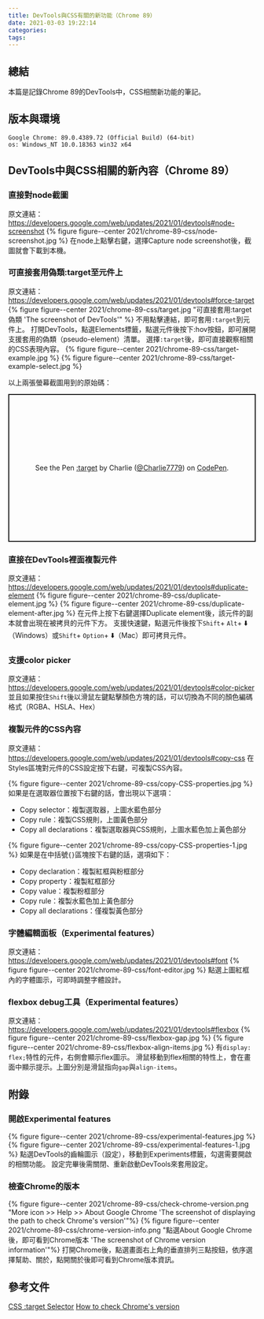 ```yaml
---
title: DevTools與CSS有關的新功能（Chrome 89）
date: 2021-03-03 19:22:14
categories: 
tags:
---
```


## 總結
本篇是記錄Chrome 89的DevTools中，CSS相關新功能的筆記。


## 版本與環境
```
Google Chrome: 89.0.4389.72 (Official Build) (64-bit)
os: Windows_NT 10.0.18363 win32 x64
```


## DevTools中與CSS相關的新內容（Chrome 89）
### 直接對node截圖
原文連結：https://developers.google.com/web/updates/2021/01/devtools#node-screenshot
{% figure figure--center 2021/chrome-89-css/node-screenshot.jpg %}
在node上點擊右鍵，選擇Capture node screenshot後，截圖就會下載到本機。

### 可直接套用偽類:target至元件上
原文連結：https://developers.google.com/web/updates/2021/01/devtools#force-target
{% figure figure--center 2021/chrome-89-css/target.jpg "可直接套用:target偽類 'The screenshot of DevTools'" %}
不用點擊連結，即可套用`:target`到元件上。
打開DevTools，點選Elements標籤，點選元件後按下:hov按鈕，即可展開支援套用的偽類（pseudo-element）清單。
選擇`:target`後，即可直接觀察相關的CSS表現內容。
{% figure figure--center 2021/chrome-89-css/target-example.jpg %}
{% figure figure--center 2021/chrome-89-css/target-example-select.jpg %}

以上兩張螢幕截圖用到的原始碼：
<p class="codepen" data-height="300" data-theme-id="dark" data-default-tab="html,result" data-user="Charlie7779" data-slug-hash="abBKWNL" style="height: 300px; box-sizing: border-box; display: flex; align-items: center; justify-content: center; border: 2px solid; margin: 1em 0; padding: 1em;" data-pen-title=":target">
  <span>See the Pen <a href="https://codepen.io/Charlie7779/pen/abBKWNL">
  :target</a> by Charlie (<a href="https://codepen.io/Charlie7779">@Charlie7779</a>)
  on <a href="https://codepen.io">CodePen</a>.</span>
</p>
<script async src="https://cpwebassets.codepen.io/assets/embed/ei.js"></script>

### 直接在DevTools裡面複製元件
原文連結：https://developers.google.com/web/updates/2021/01/devtools#duplicate-element
{% figure figure--center 2021/chrome-89-css/duplicate-element.jpg %}
{% figure figure--center 2021/chrome-89-css/duplicate-element-after.jpg %}
在元件上按下右鍵選擇Duplicate element後，該元件的副本就會出現在被拷貝的元件下方。
支援快速鍵，點選元件後按下`Shift`+ `Alt`+ ⬇️（Windows）或`Shift`+ `Option`+ ⬇️（Mac）即可拷貝元件。

### 支援color picker
原文連結：https://developers.google.com/web/updates/2021/01/devtools#color-picker
並且如果按住`Shift`後以滑鼠左鍵點擊顏色方塊的話，可以切換為不同的顏色編碼格式（RGBA、HSLA、Hex）


### 複製元件的CSS內容
原文連結：https://developers.google.com/web/updates/2021/01/devtools#copy-css
在Styles區塊對元件的CSS設定按下右鍵，可複製CSS內容。

{% figure figure--center 2021/chrome-89-css/copy-CSS-properties.jpg %}
如果是在選取器位置按下右鍵的話，會出現以下選項：
- Copy selector：複製選取器，上圖水藍色部分
- Copy rule：複製CSS規則，上圖黃色部分
- Copy all declarations：複製選取器與CSS規則，上圖水藍色加上黃色部分

{% figure figure--center 2021/chrome-89-css/copy-CSS-properties-1.jpg %}
如果是在中括號`{}`區塊按下右鍵的話，選項如下：
- Copy declaration：複製紅框與粉框部分
- Copy property：複製紅框部分
- Copy value：複製粉框部分
- Copy rule：複製水藍色加上黃色部分
- Copy all declarations：僅複製黃色部分


### 字體編輯面板（Experimental features）
原文連結：https://developers.google.com/web/updates/2021/01/devtools#font
{% figure figure--center 2021/chrome-89-css/font-editor.jpg %}
點選上圖紅框內的字體圖示，可即時調整字體設計。


### flexbox debug工具（Experimental features）
原文連結：https://developers.google.com/web/updates/2021/01/devtools#flexbox
{% figure figure--center 2021/chrome-89-css/flexbox-gap.jpg %}
{% figure figure--center 2021/chrome-89-css/flexbox-align-items.jpg %}
有`display: flex;`特性的元件，右側會顯示flex圖示。
滑鼠移動到flex相關的特性上，會在畫面中顯示提示。上圖分別是滑鼠指向`gap`與`align-items`。


## 附錄
### 開啟Experimental features
{% figure figure--center 2021/chrome-89-css/experimental-features.jpg %}
{% figure figure--center 2021/chrome-89-css/experimental-features-1.jpg %}
點選DevTools的齒輪圖示（設定），移動到Experiments標籤，勾選需要開啟的相關功能。
設定完畢後需關閉、重新啟動DevTools來套用設定。

### 檢查Chrome的版本
{% figure figure--center 2021/chrome-89-css/check-chrome-version.png "More icon >> Help >> About Google Chrome 'The screenshot of displaying the path to check Chrome's version'"%}
{% figure figure--center 2021/chrome-89-css/chrome-version-info.png "點選About Google Chrome後，即可看到Chrome版本 'The screenshot of Chrome version information'"%}
打開Chrome後，點選畫面右上角的垂直排列三點按鈕，依序選擇幫助、關於，點開關於後即可看到Chrome版本資訊。


## 參考文件
[CSS :target Selector](https://www.w3schools.com/cssref/sel_target.asp)
[How to check Chrome's version](https://www.google.com/chrome/update/)
